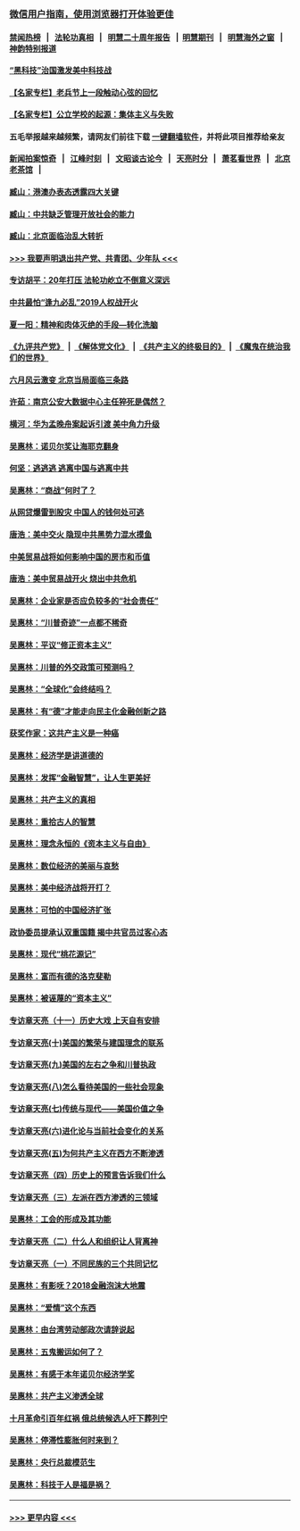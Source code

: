 ### [微信用户指南，使用浏览器打开体验更佳](https://github.com/gfw-breaker/banned-news1/blob/master/indexes/wechat-guide.md?t=0)
#### [禁闻热榜](热点新闻.md?t=0)  &nbsp;&nbsp;|&nbsp;&nbsp; [法轮功真相](https://github.com/gfw-breaker/truth/blob/master/README.md?t=0) &nbsp;&nbsp;|&nbsp;&nbsp; [明慧二十周年报告](https://github.com/gfw-breaker/mh-reports/blob/master/README.md?t=0) &nbsp;&nbsp;|&nbsp;&nbsp;[明慧期刊](https://github.com/gfw-breaker/mh-qikan) &nbsp;&nbsp;|&nbsp;&nbsp; [明慧海外之窗](https://github.com/gfw-breaker/mh-news/blob/master/README.md?t=0) &nbsp;&nbsp;|&nbsp;&nbsp; [神韵特别报道](https://github.com/gfw-breaker/mh-news/blob/master/shenyun.md?t=0)
#### [“黑科技”治国激发美中科技战](../pages/nsc423/n11638056.md?t=02041855) 
#### [【名家专栏】老兵节上一段触动心弦的回忆](../pages/nsc423/n11646016.md?t=02041855) 
#### [【名家专栏】公立学校的起源：集体主义与失败](../pages/nsc423/n11601833.md?t=02041855) 
#### 五毛举报越来越频繁，请网友们前往下载 [一键翻墙软件](https://github.com/gfw-breaker/ssr-accounts)，并将此项目推荐给亲友
#### [新闻拍案惊奇](https://github.com/gfw-breaker/banned-news1/blob/master/pages/link4.md) &nbsp;&nbsp;|&nbsp;&nbsp; [江峰时刻](https://github.com/gfw-breaker/banned-news1/blob/master/pages/link4.md) &nbsp;&nbsp;|&nbsp;&nbsp; [文昭谈古论今](https://github.com/gfw-breaker/banned-news1/blob/master/pages/link4.md) &nbsp;&nbsp;|&nbsp;&nbsp; [天亮时分](https://github.com/gfw-breaker/banned-news1/blob/master/pages/link4.md) &nbsp;&nbsp;|&nbsp;&nbsp; [萧茗看世界](https://github.com/gfw-breaker/banned-news1/blob/master/pages/link4.md) &nbsp;&nbsp;|&nbsp;&nbsp; [北京老茶馆](https://github.com/gfw-breaker/banned-news1/blob/master/pages/link4.md) &nbsp;&nbsp;|&nbsp;&nbsp; 
#### [臧山：港澳办表态透露四大关键](../pages/nsc423/n11421628.md?t=02041855) 
#### [臧山：中共缺乏管理开放社会的能力](../pages/nsc423/n11407457.md?t=02041855) 
#### [臧山：北京面临治乱大转折](../pages/nsc423/n11406895.md?t=02041855) 
#### [>>> 我要声明退出共产党、共青团、少年队 <<<](https://github.com/begood0513/goodnews/blob/master/quit/letter.md) 
#### [专访胡平：20年打压 法轮功屹立不倒意义深远](../pages/nsc423/n11398800.md?t=02041855) 
#### [中共最怕“逢九必乱”2019人权战开火](../pages/nsc423/n11385248.md?t=02041855) 
#### [夏一阳：精神和肉体灭绝的手段—转化洗脑](../pages/nsc423/n11368250.md?t=02041855) 
#### [《九评共产党》](https://github.com/begood0513/9ping.md/blob/master/README.md) &nbsp;|&nbsp; [《解体党文化》](../../../../jtdwh.md/blob/master/README.md)  &nbsp;|&nbsp; [《共产主义的终极目的》](../../../../gczydzjmd.md/blob/master/README.md) &nbsp;|&nbsp; [《魔鬼在统治我们的世界》](../../../../mgztzwmdsj.md/blob/master/README.md) 
#### [六月风云激变 北京当局面临三条路](../pages/nsc423/n11313668.md?t=02041855) 
#### [许茹：南京公安大数据中心主任猝死是偶然？](../pages/nsc423/n11064744.md?t=02041855) 
#### [横河：华为孟晚舟案起诉引渡 美中角力升级](../pages/nsc423/n11027230.md?t=02041855) 
#### [吴惠林：诺贝尔奖让海耶克翻身](../pages/nsc423/n10890049.md?t=02041855) 
#### [何坚：逃逃逃 逃离中国与逃离中共](../pages/nsc423/n10592891.md?t=02041855) 
#### [吴惠林：“商战”何时了？](../pages/nsc423/n10573558.md?t=02041855) 
#### [从网贷爆雷到股灾 中国人的钱何处可逃](../pages/nsc423/n10572800.md?t=02041855) 
#### [唐浩：美中交火 隐现中共黑势力混水摸鱼](../pages/nsc423/n10544040.md?t=02041855) 
#### [中美贸易战将如何影响中国的房市和币值](../pages/nsc423/n10543697.md?t=02041855) 
#### [唐浩：美中贸易战开火 烧出中共危机](../pages/nsc423/n10540126.md?t=02041855) 
#### [吴惠林：企业家是否应负较多的“社会责任”](../pages/nsc423/n10535022.md?t=02041855) 
#### [吴惠林：“川普奇迹”一点都不稀奇](../pages/nsc423/n10512808.md?t=02041855) 
#### [吴惠林：平议“修正资本主义”](../pages/nsc423/n10495724.md?t=02041855) 
#### [吴惠林：川普的外交政策可预测吗？](../pages/nsc423/n10462387.md?t=02041855) 
#### [吴惠林：“全球化”会终结吗？](../pages/nsc423/n10452838.md?t=02041855) 
#### [吴惠林：有“德”才能走向民主化金融创新之路](../pages/nsc423/n10432292.md?t=02041855) 
#### [获奖作家：这共产主义是一种癌](../pages/nsc423/n10431541.md?t=02041855) 
#### [吴惠林：经济学是讲道德的](../pages/nsc423/n10398014.md?t=02041855) 
#### [吴惠林：发挥“金融智慧”，让人生更美好](../pages/nsc423/n10375019.md?t=02041855) 
#### [吴惠林：共产主义的真相](../pages/nsc423/n10351394.md?t=02041855) 
#### [吴惠林：重拾古人的智慧](../pages/nsc423/n10337691.md?t=02041855) 
#### [吴惠林：理念永恒的《资本主义与自由》](../pages/nsc423/n10316274.md?t=02041855) 
#### [吴惠林：数位经济的美丽与哀愁](../pages/nsc423/n10292946.md?t=02041855) 
#### [吴惠林：美中经济战将开打？](../pages/nsc423/n10258825.md?t=02041855) 
#### [吴惠林：可怕的中国经济扩张](../pages/nsc423/n10219147.md?t=02041855) 
#### [政协委员提承认双重国籍 揭中共官员过客心态](../pages/nsc423/n10208809.md?t=02041855) 
#### [吴惠林：现代“桃花源记”](../pages/nsc423/n10185234.md?t=02041855) 
#### [吴惠林：富而有德的洛克斐勒](../pages/nsc423/n10142264.md?t=02041855) 
#### [吴惠林：被诬蔑的“资本主义”](../pages/nsc423/n10124816.md?t=02041855) 
#### [专访章天亮（十一）历史大戏 上天自有安排](../pages/nsc423/n10094905.md?t=02041855) 
#### [专访章天亮(十)美国的繁荣与建国理念的联系](../pages/nsc423/n10094899.md?t=02041855) 
#### [专访章天亮(九)美国的左右之争和川普执政](../pages/nsc423/n10094889.md?t=02041855) 
#### [专访章天亮(八)怎么看待美国的一些社会现象](../pages/nsc423/n10094857.md?t=02041855) 
#### [专访章天亮(七)传统与现代——美国价值之争](../pages/nsc423/n10093140.md?t=02041855) 
#### [专访章天亮(六)进化论与当前社会变化的关系](../pages/nsc423/n10092036.md?t=02041855) 
#### [专访章天亮(五)为何共产主义在西方不断渗透](../pages/nsc423/n10083620.md?t=02041855) 
#### [专访章天亮（四）历史上的预言告诉我们什么](../pages/nsc423/n10083606.md?t=02041855) 
#### [专访章天亮（三）左派在西方渗透的三领域](../pages/nsc423/n10081115.md?t=02041855) 
#### [吴惠林：工会的形成及其功能](../pages/nsc423/n10080633.md?t=02041855) 
#### [专访章天亮（二）什么人和组织让人背离神](../pages/nsc423/n10076637.md?t=02041855) 
#### [专访章天亮（一）不同民族的三个共同记忆](../pages/nsc423/n10074188.md?t=02041855) 
#### [吴惠林：有影呒？2018金融泡沫大地震](../pages/nsc423/n10040534.md?t=02041855) 
#### [吴惠林：“爱情”这个东西](../pages/nsc423/n10019423.md?t=02041855) 
#### [吴惠林：由台湾劳动部政次请辞说起](../pages/nsc423/n9979679.md?t=02041855) 
#### [吴惠林：五鬼搬运如何了？](../pages/nsc423/n9925338.md?t=02041855) 
#### [吴惠林：有感于本年诺贝尔经济学奖](../pages/nsc423/n9871883.md?t=02041855) 
#### [吴惠林：共产主义渗透全球](../pages/nsc423/n9812748.md?t=02041855) 
#### [十月革命引百年红祸 俄总统候选人吁下葬列宁](../pages/nsc423/n9810182.md?t=02041855) 
#### [吴惠林：停滞性膨胀何时来到？](../pages/nsc423/n9764136.md?t=02041855) 
#### [吴惠林：央行总裁模范生](../pages/nsc423/n9728134.md?t=02041855) 
#### [吴惠林：科技于人是福是祸？](../pages/nsc423/n9672982.md?t=02041855) 

----
#### [ >>> 更早内容 <<< ](../indexes/nsc423-earlier.md)
